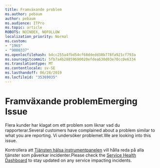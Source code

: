 ```yaml
---
title: Framväxande problem
ms.author: pebaum
author: pebaum
ms.audience: ITPro
ms.topic: article
ROBOTS: NOINDEX, NOFOLLOW
localization_priority: Normal
ms.custom:
- "1965"
- "9000337"
ms.openlocfilehash: b4cc255a4fbd54cf68ddedd30b778fa921cf793a
ms.sourcegitcommit: 5fb7a4b28859690020efdea630d03e70cc0e6334
ms.translationtype: MT
ms.contentlocale: sv-SE
ms.lasthandoff: 06/28/2019
ms.locfileid: "35369035"
---
```

# <a name="emerging-issue"></a><span data-ttu-id="b2440-102">Framväxande problem</span><span class="sxs-lookup"><span data-stu-id="b2440-102">Emerging Issue</span></span>

<span data-ttu-id="b2440-103">Flera kunder har klagat om ett problem som liknar vad du rapporterar.</span><span class="sxs-lookup"><span data-stu-id="b2440-103">Several customers have complained about a problem similar to what you are reporting.</span></span> <span data-ttu-id="b2440-104">Vi undersöker problemet.</span><span class="sxs-lookup"><span data-stu-id="b2440-104">We are looking into this issue.</span></span>

<span data-ttu-id="b2440-105">Kontrollera att [Tjänsten hälsa instrumentpanelen](https://admin.microsoft.com/adminportal/home#/servicehealth) vill hålla reda på alla tjänster som påverkar incidenter.</span><span class="sxs-lookup"><span data-stu-id="b2440-105">Please check the [Service Health Dashboard](https://admin.microsoft.com/adminportal/home#/servicehealth) to stay updated on any service impacting incidents.</span></span>